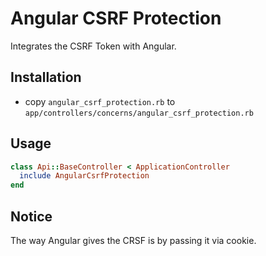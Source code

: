 # Angular CSRF Protection

Integrates the CSRF Token with Angular.

## Installation

* copy ```angular_csrf_protection.rb``` to ```app/controllers/concerns/angular_csrf_protection.rb```

## Usage

```ruby
class Api::BaseController < ApplicationController
  include AngularCsrfProtection
end
```

## Notice

The way Angular gives the CRSF is by passing it via cookie.
